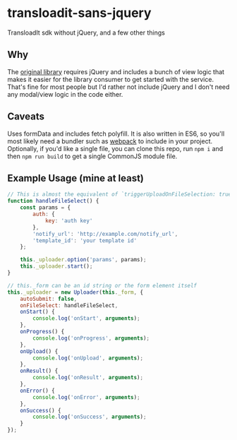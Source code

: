 # transloadit-sans-jquery
TransloadIt sdk without jQuery, and a few other things

## Why

The [original library](https://github.com/transloadit/jquery-sdk/) requires jQuery and includes a bunch of view logic that makes it easier for the library consumer to get started with the service. That's fine for most people but I'd rather not include jQuery and I don't need any modal/view logic in the code either.

## Caveats

Uses formData and includes fetch polyfill. It is also written in ES6, so you'll most likely need a bundler such as [webpack](https://github.com/webpack/webpack) to include in your project. Optionally, if you'd like a single file, you can clone this repo, run `npm i` and then `npm run build` to get a single CommonJS module file.

## Example Usage (mine at least)

```js
// This is almost the equivalent of `triggerUploadOnFileSelection: true` except I wanted to alter params before starting the upload process.
function handleFileSelect() {
    const params = {
        auth: {
            key: 'auth key'
        },
        'notify_url': 'http://example.com/notify_url',
        'template_id': 'your template id'
    };

    this._uploader.option('params', params);
    this._uploader.start();
}

// this._form can be an id string or the form element itself
this._uploader = new Uploader(this._form, {
    autoSubmit: false,
    onFileSelect: handleFileSelect,
    onStart() {
        console.log('onStart', arguments);
    },
    onProgress() {
        console.log('onProgress', arguments);
    },
    onUpload() {
        console.log('onUpload', arguments);
    },
    onResult() {
        console.log('onResult', arguments);
    },
    onError() {
        console.log('onError', arguments);
    },
    onSuccess() {
        console.log('onSuccess', arguments);
    }
});
```
